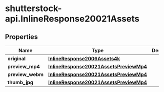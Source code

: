 # shutterstock-api.InlineResponse20021Assets

## Properties
Name | Type | Description | Notes
------------ | ------------- | ------------- | -------------
**original** | [**InlineResponse2006Assets4k**](InlineResponse2006Assets4k.md) |  | [optional] 
**preview_mp4** | [**InlineResponse20021AssetsPreviewMp4**](InlineResponse20021AssetsPreviewMp4.md) |  | [optional] 
**preview_webm** | [**InlineResponse20021AssetsPreviewMp4**](InlineResponse20021AssetsPreviewMp4.md) |  | [optional] 
**thumb_jpg** | [**InlineResponse20021AssetsPreviewMp4**](InlineResponse20021AssetsPreviewMp4.md) |  | [optional] 


